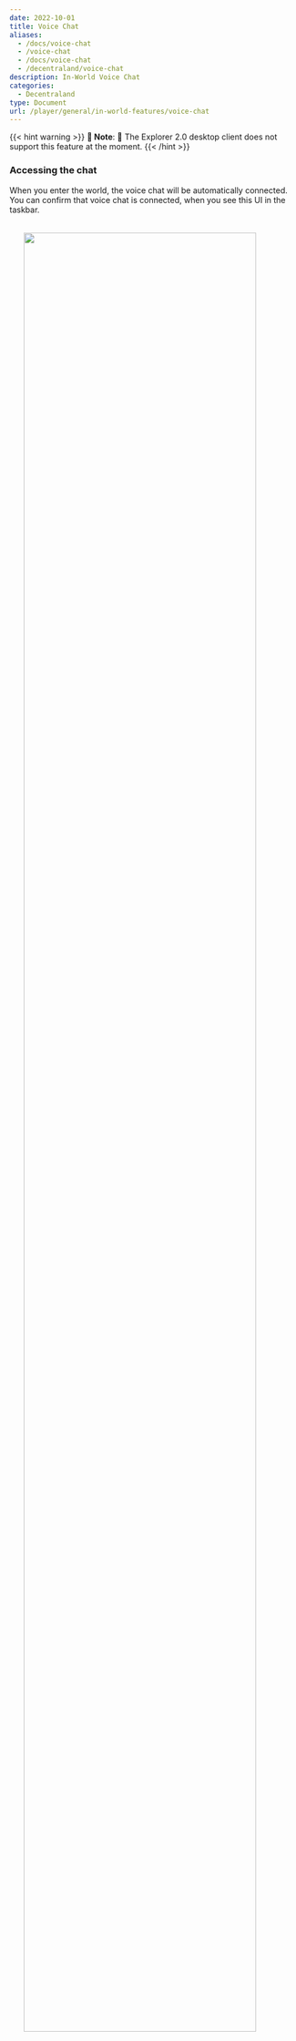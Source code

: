 ```yaml
---
date: 2022-10-01
title: Voice Chat
aliases:
  - /docs/voice-chat
  - /voice-chat
  - /docs/voice-chat
  - /decentraland/voice-chat
description: In-World Voice Chat
categories:
  - Decentraland
type: Document
url: /player/general/in-world-features/voice-chat
---
```


{{< hint warning >}}
**📔 Note**: 🚧 The Explorer 2.0 desktop client does not support this feature at the moment.
{{< /hint >}}

### Accessing the chat

When you enter the world, the voice chat will be automatically connected. You can confirm that voice chat is connected, when you see this UI in the taskbar.

<img src="/images/media/voice-chat-1.png" style="margin: 2rem auto; display: block;width: 90%;"/>

### Sending audio message

To send message to nearby users there are few ways:
- Press and hold the microphone button
- Hold 'T' key
- Press 'Alt' + 'T' key (Note: the voice chat will stay active until you press the 'Alt' + 'T', 'T' or the microphone button again)

Note: It is possible that the first time you do this, the browser will ask you about microphone permissions. You will see a browser’s modal similar to this

<img src="/images/media/voice-chat-2.png" style="margin: 2rem auto; display: block;width: 90%;"/>

> You have to grant the website required permission to be able to use voice chat feature

### Seeing nearby users

You can see all nearby users by opening the Voice Chat window. For that, you will have to click on the headphones button in the taskbar and this window will be showed
<img src="/images/media/voice-chat-3.png" style="margin: 2rem auto; display: block;width: 60%;"/>

### Filtering users I want to listen to

At the top left corner of the Voice Chat window you will find a selector with which allow you to choose which people you want to listen to

- **All** You will listen to everyone connected to the Voice Chat.
- **Verified Users** You will only listen to those users with a verified name in Decentraland.
- **Friends** You will only listen to your friends.

### Muting unwanted users

Manage the audio input from specific users by:
1. Clicking the speaker icon next to a user's name to mute/unmute them individually.
2. Utilize the `MUTE ALL` toggle at the top right corner to mute/unmute all nearby users collectively.

### Leaving chat

To exit the chat:
1. Click the `LEAVE` button situated either at the top right of the Voice Chat window or on the right side of the Voice Chat bar.
2. To rejoin, click on the `JOIN VOICE CHAT` button, displayed below.

<img src="/images/media/voice-chat-4.png" style="margin: 2rem auto; display: block;width: 90%;"/>

Clicking on the `JOIN VOICE CHAT` button, you will be connected again.

# Troubleshooting

### The Voice Chat get disconnected when I try to send audio message

For some users, when they try to send an audio message for the first time, may receive this warning message in the top of the screen.

<img src="/images/media/voice-chat-5.png" style="margin: 2rem auto; display: block;width: 90%;"/>

If you experience this, you will notice that just after that happens the Voice Chat is disconnected. Simply click on the `JOIN VOICE CHAT` button in the taskbar and it will be connected again.

<img src="/images/media/voice-chat-6.png" style="margin: 2rem auto; display: block;width: 60%;"/>

### My Voice Chat is connected but I can’t send neither hear audio messages

- **Check your microphone device is correctly connected<br/>**
Sometimes we can notice that we can hear other users but they don’t hear us. So, first of all, please check your microphone is correctly connected to your computer and, if needed, do a quick test in any recording audio software to be sure your microphone is capturing your voice correctly.
- **Check the mute/unmute status of the nearby users<br/>**
Check if you have some users (or even all of them) muted. It does not usually happen but, as the mute/unmute status of the users is stored between sessions, could be a possible reason.
- **Check the mute/unmute status of your tab in your browser<br/>**
You might have forgotten that your tab is muted in the browser, check the settings.
- **Microphone permissions wrongly configured<br/>**
Another possible cause could be not having the microphone permissions allowed in your browser. 
This could happen in case you missed the permissions popup the first time the browser asked you for, or maybe you forgot to apply any action when the browser asked you. 
In any case, we can check this configuration again by opening our browser’s configuration: **Settings** → **Privacy and Security** → **Site Settings** and look for `play.decentraland.org` in **Recent activity**. 
You will see a list of permissions

<img src="/images/media/voice-chat-7.png" style="margin: 2rem auto; display: block;width: 90%;"/>

> It is important that, after doing this, you close and re-open the browser to apply the changes. From this point on you should be able to send and receive audio messages correctly.

